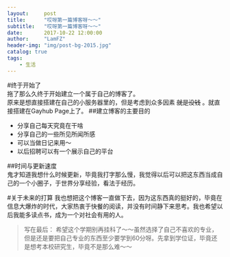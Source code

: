 ```yaml
---
layout:     post
title:      "哎呀第一篇博客呀～～"
subtitle:   "哎呀第一篇博客呀～～"
date:       2017-10-22 12:00:00
author:     "LamFZ"
header-img: "img/post-bg-2015.jpg"
catalog: true
tags:
    - 生活
---
```


#终于开始了  
拖了那么久终于开始建立一个属于自己的博客了。  
原来是想直接搭建在自己的小服务器里的，但是考虑到众多因素 ~~就是没钱~~ 。就直接搭建在Gayhub Page上了。
##建立博客的主要目的
* 分享自己每天究竟在干啥
* 分享自己的一些所见所闻所感
* 可以当做日记来用～
* 以后招聘可以有一个展示自己的平台

##时间与更新速度  
鬼才知道我想什么时候更新，毕竟我打字那么慢，我觉得以后可以把这东西当成自己的一个小圈子，于世界分享经验，看法于经历。

#关于未来的打算
我也想把这个博客一直做下去，因为这东西真的挺好的，毕竟在信息大爆炸的时代，大家热衷于快餐的阅读，并没有时间静下来思考。我也希望以后我能多读点书，成为一个对社会有用的人。

>写在最后：
希望这个学期别再挂科了～～虽然选择了自己不喜欢的专业，但是还是要把自己专业的东西至少要学到60分呀。先拿到学位证，毕竟还是想考本校研究生，毕竟不是那么难～～

